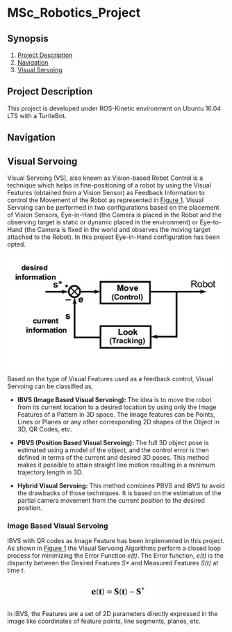 # MSc_Robotics_Project

## Synopsis
  1. [Project Description](#project-description)
  2. [Navigation](#navigation)
  3. [Visual Servoing](#visual-servoing)
  

## Project Description
This project is developed under ROS-Kinetic environment on Ubuntu 16.04 LTS with a TurtleBot. 

## Navigation

## Visual Servoing
Visual Servoing (VS), also known as Vision-based Robot Control is a technique which helps in fine-positioning of a robot by using the Visual Features (obtained from a Vision Sensor) as Feedback Information to control the Movement of the Robot as represented in [Figure 1](#vsloop). Visual Servoing can be performed in two configurations based on the placement of Vision Sensors, Eye-in-Hand (the Camera is placed in the Robot and the observing target is static or dynamic placed in the environment) or Eye-to-Hand (the Camera is fixed in the world and observes the moving target attached to the Robot). In this project Eye-in-Hand configuration has been opted.  

<p align="center">
   <img src="/Images/VS.png" alt="Visual Servoing Loop" />
</p>

Based on the type of Visual Features used as a feedback control, Visual Servoing can be classified as,

- <b> IBVS (Image Based Visual Servoing): </b> The idea is to move the robot from its current location to a desired location
by using only the Image Features of a Pattern in 3D space. The Image features can be Points, Lines or Planes or any other corresponding 2D shapes of the Object in 3D, QR Codes, etc.

- <b> PBVS (Position Based Visual Servoing): </b> The full 3D object pose is estimated using a model of the object, and the control error is then defined in terms of the current and desired 3D poses. This method makes it possible to attain straight line motion resulting in a minimum trajectory length in 3D. 

- <b> Hybrid Visual Servoing: </b> This method combines PBVS and IBVS to avoid the drawbacks of those techniques. It is based on the estimation of the partial camera movement from the current position to the desired position.

### Image Based Visual Servoing
IBVS with QR codes as Image Feature has been implemented in this project. As shown in [Figure 1](#vsloop) the Visual Servoing Algorithms perform a closed loop process for minimizing the Error Function <i>e(t)</i>. The Error function, <i>e(t)</i> is the disparity between the Desired Features <i>S*</i> and Measured Features <i>S(t)</i> at time <i>t</i>.

<p align="center">
   <img src="/Images/Error.png" alt="Error" />
</p>

In IBVS, the Features are a set of 2D parameters directly expressed in the image like coordinates of feature points, line segments, planes, etc.
